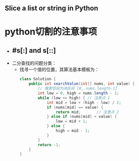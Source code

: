 
## Slice a list or string in Python
# python切割的注意事项
- #s[:] and s[::]
    - 
- 二分查找的问题分类：
    - 找寻一个值的位置，其算法基本模板为：
      ```Java
      class Solution {
          public int searchValue(int[] nums, int value) {
              // 搜索空间为闭区间 [0, nums.length-1]
              int low = 0, high = nums.length - 1; 
              while (low <= high) {	// 注意点 1
                  int mid = low + (high - low) / 2;
                  if (nums[mid] == value) {
                      return mid;		// 注意点 2
                  } else if (nums[mid] < value) {
                      low = mid + 1;
                  } else {
                      high = mid - 1;
                  }
              }
              return -1;
          }
      }
      ```

